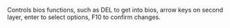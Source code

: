 Controls bios functions, such as DEL to get into bios, arrow keys on second layer, enter to select options, F10 to confirm changes. 
